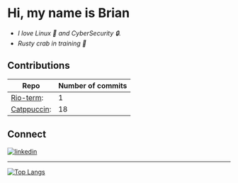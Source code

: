 
# Hi, my name is Brian 

- *I love Linux 🐧 and CyberSecurity :lock:.*
- *Rusty crab in training 🦀*


## Contributions  
| Repo | Number of commits |
| ----- | -----------------|
| [Rio-term](https://github.com/raphamorim/rio/commit/39d27a627fdb182a6b515a79088fabd0f9510701): | 1 | 
| [Catppuccin](https://github.com/catppuccin/rio/commits/main): | 18 |

## Connect 
[<img src="https://img.shields.io/badge/visit%20my%20Linkedin-0A66C2?style=for-the-badge&logo=linkedin&logoColor=white" alt="linkedin" />](https://www.linkedin.com/in/brian-a-13718a151)

---
[![Top Langs](https://github-readme-stats-wu8k.vercel.app/api/top-langs/?username=Brianalmeida&layout=donut&theme=tokyonight)](https://github.com/Brianalmeida/github-readme-stats)
